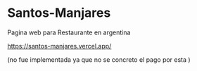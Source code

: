 # Santos-Manjares
Pagina web para Restaurante en argentina 

https://santos-manjares.vercel.app/

(no fue implementada ya que no se concreto el pago por esta )
